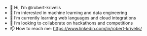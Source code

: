 - 👋 Hi, I’m @robert-krivelis
- 👀 I’m interested in machine learning and data engineering
- 🌱 I’m currently learning web languages and cloud integrations
- 💞️ I’m looking to collaborate on hackathons and competitions
- 📫 How to reach me: https://www.linkedin.com/in/robert-krivelis/
